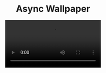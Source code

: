 #
<h1 align = "center">
Async Wallpaper
</h1>
<div align="center">
<video src = "https://github.com/user-attachments/assets/b2a8a569-610c-4916-a4cd-d2bb955761bd">
